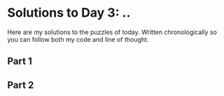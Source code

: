 # Solutions to Day 3: ..

Here are my solutions to the puzzles of today. Written chronologically so you can follow both my code and line of thought.

## Part 1



## Part 2

